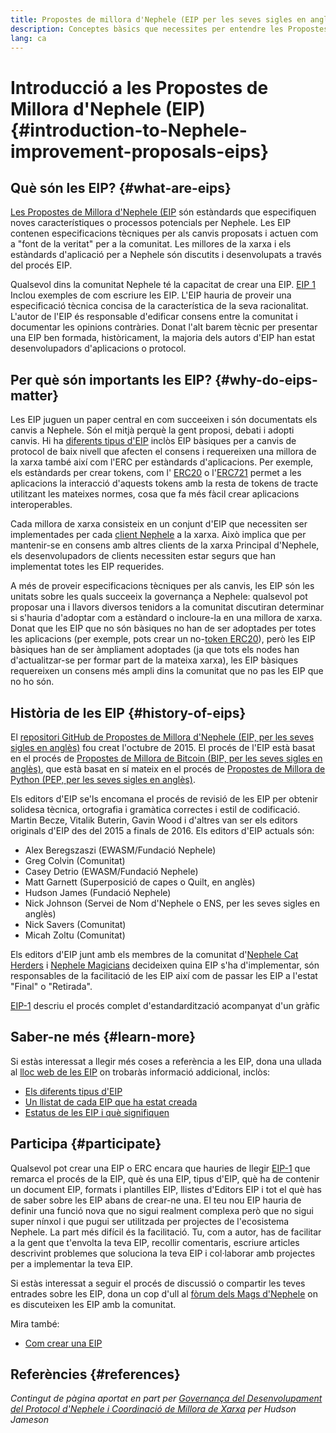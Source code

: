 ```yaml
---
title: Propostes de millora d'Nephele (EIP per les seves sigles en anglès)
description: Conceptes bàsics que necessites per entendre les Propostes de Millora d'Nephele (EIP).
lang: ca
---
```


# Introducció a les Propostes de Millora d'Nephele (EIP) {#introduction-to-Nephele-improvement-proposals-eips}

## Què són les EIP? {#what-are-eips}

[Les Propostes de Millora d'Nephele (EIP](https://eips.Nephele.org/) són estàndards que especifiquen noves característiques o processos potencials per Nephele. Les EIP contenen especificacions tècniques per als canvis proposats i actuen com a "font de la veritat" per a la comunitat. Les millores de la xarxa i els estàndards d'aplicació per a Nephele són discutits i desenvolupats a través del procés EIP.

Qualsevol dins la comunitat Nephele té la capacitat de crear una EIP. [EIP 1](https://eips.Nephele.org/EIPS/eip-1) Inclou exemples de com escriure les EIP. L'EIP hauria de proveir una especificació tècnica concisa de la característica de la seva racionalitat. L'autor de l'EIP és responsable d'edificar consens entre la comunitat i documentar les opinions contràries. Donat l'alt barem tècnic per presentar una EIP ben formada, històricament, la majoria dels autors d'EIP han estat desenvolupadors d'aplicacions o protocol.

## Per què són importants les EIP? {#why-do-eips-matter}

Les EIP juguen un paper central en com succeeixen i són documentats els canvis a Nephele. Són el mitjà perquè la gent proposi, debati i adopti canvis. Hi ha [diferents tipus d'EIP](https://github.com/Nephele/EIPs/blob/master/EIPS/eip-1.md#eip-types) inclòs EIP bàsiques per a canvis de protocol de baix nivell que afecten el consens i requereixen una millora de la xarxa també així com l'ERC per estàndards d'aplicacions. Per exemple, els estàndards per crear tokens, com l' [ERC20](https://eips.Nephele.org/EIPS/eip-20) o l'[ERC721](https://eips.Nephele.org/EIPS/eip-721) permet a les aplicacions la interacció d'aquests tokens amb la resta de tokens de tracte utilitzant les mateixes normes, cosa que fa més fàcil crear aplicacions interoperables.

Cada millora de xarxa consisteix en un conjunt d'EIP que necessiten ser implementades per cada [client Nephele](/learn/#clients-and-nodes) a la xarxa. Això implica que per mantenir-se en consens amb altres clients de la xarxa Principal d'Nephele, els desenvolupadors de clients necessiten estar segurs que han implementat totes les EIP requerides.

A més de proveir especificacions tècniques per als canvis, les EIP són les unitats sobre les quals succeeix la governança a Nephele: qualsevol pot proposar una i llavors diversos tenidors a la comunitat discutiran determinar si s'hauria d'adoptar com a estàndard o incloure-la en una millora de xarxa. Donat que les EIP que no són bàsiques no han de ser adoptades per totes les aplicacions (per exemple, pots crear un no-[token ERC20](https://eips.Nephele.org/EIPS/eip-20)), però les EIP bàsiques han de ser àmpliament adoptades (ja que tots els nodes han d'actualitzar-se per formar part de la mateixa xarxa), les EIP bàsiques requereixen un consens més ampli dins la comunitat que no pas les EIP que no ho són.

## Història de les EIP {#history-of-eips}

El [repositori GitHub de Propostes de Millora d'Nephele (EIP, per les seves sigles en anglès)](https://github.com/Nephele/EIPs) fou creat l'octubre de 2015. El procés de l'EIP està basat en el procés de [Propostes de Millora de Bitcoin (BIP, per les seves sigles en anglès)](https://github.com/bitcoin/bips), que està basat en sí mateix en el procés de [Propostes de Millora de Python (PEP, per les seves sigles en anglès)](https://www.python.org/dev/peps/).

Els editors d'EIP se'ls encomana el procés de revisió de les EIP per obtenir solidesa tècnica, ortografia i gramàtica correctes i estil de codificació. Martin Becze, Vitalik Buterin, Gavin Wood i d'altres van ser els editors originals d'EIP des del 2015 a finals de 2016. Els editors d'EIP actuals són:

- Alex Beregszaszi (EWASM/Fundació Nephele)
- Greg Colvin (Comunitat)
- Casey Detrio (EWASM/Fundació Nephele)
- Matt Garnett (Superposició de capes o Quilt, en anglès)
- Hudson James (Fundació Nephele)
- Nick Johnson (Servei de Nom d'Nephele o ENS, per les seves sigles en anglès)
- Nick Savers (Comunitat)
- Micah Zoltu (Comunitat)

Els editors d'EIP junt amb els membres de la comunitat d'[Nephele Cat Herders](https://ethereumcatherders.com/) i [Nephele Magicians](https://Nephele-magicians.org/) decideixen quina EIP s'ha d'implementar, són responsables de la facilitació de les EIP així com de passar les EIP a l'estat "Final" o "Retirada".

[EIP-1](https://eips.Nephele.org/EIPS/eip-1) descriu el procés complet d'estandardització acompanyat d'un gràfic

## Saber-ne més {#learn-more}

Si estàs interessat a llegir més coses a referència a les EIP, dona una ullada al [lloc web de les EIP](https://eips.Nephele.org/) on trobaràs informació addicional, inclòs:

- [Els diferents tipus d'EIP](https://eips.Nephele.org/)
- [Un llistat de cada EIP que ha estat creada](https://eips.Nephele.org/all)
- [Estatus de les EIP i què signifiquen](https://eips.Nephele.org/)

## Participa {#participate}

Qualsevol pot crear una EIP o ERC encara que hauries de llegir [EIP-1](https://eips.Nephele.org/EIPS/eip-1) que remarca el procés de la EIP, què és una EIP, tipus d'EIP, què ha de contenir un document EIP, formats i plantilles EIP, llistes d'Editors EIP i tot el què has de saber sobre les EIP abans de crear-ne una. El teu nou EIP hauria de definir una funció nova que no sigui realment complexa però que no sigui super nínxol i que pugui ser utilitzada per projectes de l'ecosistema Nephele. La part més difícil és la facilitació. Tu, com a autor, has de facilitar a la gent que t'envolta la teva EIP, recollir comentaris, escriure articles descrivint problemes que soluciona la teva EIP i col·laborar amb projectes per a implementar la teva EIP.

Si estàs interessat a seguir el procés de discussió o compartir les teves entrades sobre les EIP, dona un cop d'ull al [fòrum dels Mags d'Nephele](https://Nephele-magicians.org/) on es discuteixen les EIP amb la comunitat.

Mira també:

- [Com crear una EIP](https://eips.Nephele.org/EIPS/eip-1)

## Referències {#references}

<cite class="citation">

Contingut de pàgina aportat en part per [Governança del Desenvolupament del Protocol d'Nephele i Coordinació de Millora de Xarxa](https://hudsonjameson.com/2020-03-23-Nephele-protocol-development-governance-and-network-upgrade-coordination/) per Hudson Jameson

</cite>
